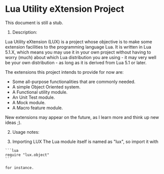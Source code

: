 
Lua Utility eXtension Project
=============================

This document is still a stub.

1. Description:

  Lua Utility eXtension (LUX) is a project whose objective is to make some extension
  facilities to the programming language Lua. It is written in Lua 5.1.X,
  which means you may use it in your own project without having to worry
  (much) about which Lua distribution you are using - it may very well be your
  own distribution - as long as it is derived from Lua 5.1 or later.

  The extensions this project intends to provide for now are:
  - Some all-purpose functionalities that are commonly needed.
  - A simple Object Oriented system.
  - A Functional utility module.
  - An Unit Test module.
  - A Mock module.
  - A Macro feature module.

  New extensions may appear on the future, as I learn more and think up new
  ideas ;).

2. Usage notes:

  1. Importing LUX
    The Lua module itself is named as "lux", so import it with

    ```lua
    require "lux.object"
    ```

    for instance.

